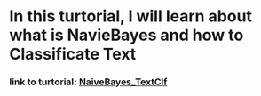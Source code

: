 # In this turtorial, I will learn about what is NavieBayes and how to Classificate Text
### link to turtorial: [NaiveBayes_TextClf](https://github.com/JUSTSUJAY/nlp-zero-to-hero/blob/main/Notebooks/05_NaiveBayes_TextClf.ipynb)
